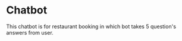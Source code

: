 # Chatbot
This chatbot is for restaurant booking in which bot takes 5 question's answers from user.
